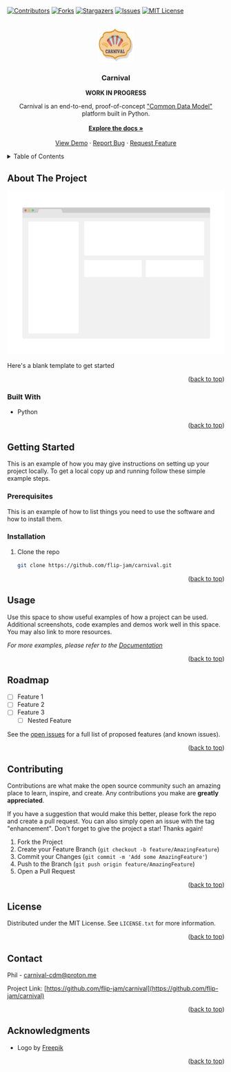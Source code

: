 <a name="readme-top"></a>
<!--
*** Thanks for checking out the Best-README-Template. If you have a suggestion
*** that would make this better, please fork the repo and create a pull request
*** or simply open an issue with the tag "enhancement".
*** Don't forget to give the project a star!
*** Thanks again! Now go create something AMAZING! :D
-->



<!-- PROJECT SHIELDS -->
<!--
*** I'm using markdown "reference style" links for readability.
*** Reference links are enclosed in brackets [ ] instead of parentheses ( ).
*** See the bottom of this document for the declaration of the reference variables
*** for contributors-url, forks-url, etc. This is an optional, concise syntax you may use.
*** https://www.markdownguide.org/basic-syntax/#reference-style-links
-->
[![Contributors][contributors-shield]][contributors-url]
[![Forks][forks-shield]][forks-url]
[![Stargazers][stars-shield]][stars-url]
[![Issues][issues-shield]][issues-url]
[![MIT License][license-shield]][license-url]


<!-- PROJECT LOGO -->
<br />
<div align="center">
  <a href="https://github.com/flip-jam/carnival">
    <img src="images/logo.png" alt="Logo" width="80" height="80">
  </a>

<h3 align="center">Carnival</h3>
  <p align="center">
    <b>WORK IN PROGRESS</b>
  </p>

  <p align="center">
    Carnival is an end-to-end, proof-of-concept <a href="https://en.wikipedia.org/wiki/Common_data_model">"Common Data Model"</a> platform built in Python.
    <br />
    <br />
    <a href="https://github.com/flip-jam/carnival"><strong>Explore the docs »</strong></a>
    <br />
    <br />
    <a href="https://github.com/flip-jam/carnival">View Demo</a>
    ·
    <a href="https://github.com/flip-jam/carnival/issues">Report Bug</a>
    ·
    <a href="https://github.com/flip-jam/carnival/issues">Request Feature</a>
  </p>
</div>



<!-- TABLE OF CONTENTS -->
<details>
  <summary>Table of Contents</summary>
  <ol>
    <li>
      <a href="#about-the-project">About The Project</a>
      <ul>
        <li><a href="#built-with">Built With</a></li>
      </ul>
    </li>
    <li>
      <a href="#getting-started">Getting Started</a>
      <ul>
        <li><a href="#prerequisites">Prerequisites</a></li>
        <li><a href="#installation">Installation</a></li>
      </ul>
    </li>
    <li><a href="#usage">Usage</a></li>
    <li><a href="#roadmap">Roadmap</a></li>
    <li><a href="#contributing">Contributing</a></li>
    <li><a href="#license">License</a></li>
    <li><a href="#contact">Contact</a></li>
    <li><a href="#acknowledgments">Acknowledgments</a></li>
  </ol>
</details>



<!-- ABOUT THE PROJECT -->
## About The Project

[![Product Name Screen Shot][product-screenshot]](https://example.com)

Here's a blank template to get started

<p align="right">(<a href="#readme-top">back to top</a>)</p>



### Built With

* Python

<p align="right">(<a href="#readme-top">back to top</a>)</p>



<!-- GETTING STARTED -->
## Getting Started

This is an example of how you may give instructions on setting up your project locally.
To get a local copy up and running follow these simple example steps.

### Prerequisites

This is an example of how to list things you need to use the software and how to install them.

### Installation

1. Clone the repo
   ```sh
   git clone https://github.com/flip-jam/carnival.git
   ```

<p align="right">(<a href="#readme-top">back to top</a>)</p>



<!-- USAGE EXAMPLES -->
## Usage

Use this space to show useful examples of how a project can be used. Additional screenshots, code examples and demos work well in this space. You may also link to more resources.

_For more examples, please refer to the [Documentation](https://example.com)_

<p align="right">(<a href="#readme-top">back to top</a>)</p>



<!-- ROADMAP -->
## Roadmap

- [ ] Feature 1
- [ ] Feature 2
- [ ] Feature 3
    - [ ] Nested Feature

See the [open issues](https://github.com/flip-jam/carnival/issues) for a full list of proposed features (and known issues).

<p align="right">(<a href="#readme-top">back to top</a>)</p>



<!-- CONTRIBUTING -->
## Contributing

Contributions are what make the open source community such an amazing place to learn, inspire, and create. Any contributions you make are **greatly appreciated**.

If you have a suggestion that would make this better, please fork the repo and create a pull request. You can also simply open an issue with the tag "enhancement".
Don't forget to give the project a star! Thanks again!

1. Fork the Project
2. Create your Feature Branch (`git checkout -b feature/AmazingFeature`)
3. Commit your Changes (`git commit -m 'Add some AmazingFeature'`)
4. Push to the Branch (`git push origin feature/AmazingFeature`)
5. Open a Pull Request

<p align="right">(<a href="#readme-top">back to top</a>)</p>



<!-- LICENSE -->
## License

Distributed under the MIT License. See `LICENSE.txt` for more information.

<p align="right">(<a href="#readme-top">back to top</a>)</p>



<!-- CONTACT -->
## Contact

Phil - carnival-cdm@proton.me

Project Link: [https://github.com/flip-jam/carnival](https://github.com/flip-jam/carnival)

<p align="right">(<a href="#readme-top">back to top</a>)</p>



<!-- ACKNOWLEDGMENTS -->
## Acknowledgments

* Logo by <a href="https://www.freepik.com/free-vector/nine-carnival-badges_1034460.htm#query=carnival%20logo&position=0&from_view=keyword&track=ais">Freepik</a>

<p align="right">(<a href="#readme-top">back to top</a>)</p>



<!-- MARKDOWN LINKS & IMAGES -->
<!-- https://www.markdownguide.org/basic-syntax/#reference-style-links -->
[contributors-shield]: https://img.shields.io/github/contributors/flip-jam/carnival.svg?style=for-the-badge
[contributors-url]: https://github.com/flip-jam/carnival/graphs/contributors
[forks-shield]: https://img.shields.io/github/forks/flip-jam/carnival.svg?style=for-the-badge
[forks-url]: https://github.com/flip-jam/carnival/network/members
[stars-shield]: https://img.shields.io/github/stars/flip-jam/carnival.svg?style=for-the-badge
[stars-url]: https://github.com/flip-jam/carnival/stargazers
[issues-shield]: https://img.shields.io/github/issues/flip-jam/carnival.svg?style=for-the-badge
[issues-url]: https://github.com/flip-jam/carnival/issues
[license-shield]: https://img.shields.io/github/license/flip-jam/carnival.svg?style=for-the-badge
[license-url]: https://github.com/flip-jam/carnival/blob/master/LICENSE.txt
[product-screenshot]: images/screenshot.png
